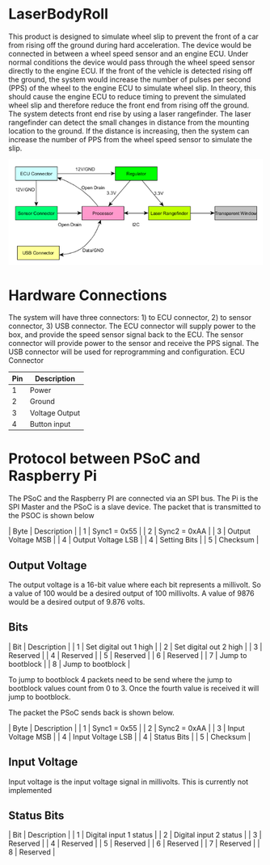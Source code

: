 # LaserBodyRoll

This product is designed to simulate wheel slip to prevent the front of a car from rising off the ground during hard acceleration. The device would be connected in between a wheel speed sensor and an engine ECU. Under normal conditions the device would pass through the wheel speed sensor directly to the engine ECU. If the front of the vehicle is detected rising off the ground, the system would increase the number of pulses per second (PPS) of the wheel to the engine ECU to simulate wheel slip. In theory, this should cause the engine ECU to reduce timing to prevent the simulated wheel slip and therefore reduce the front end from rising off the ground.
The system detects front end rise by using a laser rangefinder. The laser rangefinder can detect the small changes in distance from the mounting location to the ground. If the distance is increasing, then the system can increase the number of PPS from the wheel speed sensor to simulate the slip.

![Architecture](https://github.com/nlbutts/LaserBodyRoll/blob/master/Documentation/Architecture.bmp "High Level Architecture")


# Hardware Connections
The system will have three connectors: 1) to ECU connector, 2) to sensor connector, 3) USB connector. The ECU connector will supply power to the box, and provide the speed sensor signal back to the ECU. The sensor connector will provide power to the sensor and receive the PPS signal. The USB connector will be used for reprogramming and configuration.
ECU Connector

| Pin | Description     |
| --- | -----------     |
| 1   | Power           |
| 2   | Ground          |
| 3   | Voltage Output  |
| 4   | Button input    |

# Protocol between PSoC and Raspberry Pi
The PSoC and the Raspberry PI are connected via an SPI bus. The Pi is the SPI Master and the PSoC is a slave device. The packet that is transmitted to the PSOC is shown below

| Byte | Description |
| 1    | Sync1 = 0x55 |
| 2    | Sync2 = 0xAA |
| 3    | Output Voltage MSB |
| 4    | Output Voltage LSB |
| 4    | Setting Bits |
| 5    | Checksum |

## Output Voltage
The output voltage is a 16-bit value where each bit represents a millivolt. So a value of 100 would be a desired output of 100 millivolts. A value of 9876 would be a desired output of 9.876 volts.

## Bits

| Bit | Description |
| 1   | Set digital out 1 high |
| 2   | Set digital out 2 high |
| 3   | Reserved |
| 4   | Reserved |
| 5   | Reserved |
| 6   | Reserved |
| 7   | Jump to bootblock |
| 8   | Jump to bootblock |

To jump to bootblock 4 packets need to be send where the jump to bootblock values count from 0 to 3. Once the fourth value is received it will jump to bootblock.

The packet the PSoC sends back is shown below.

| Byte | Description |
| 1    | Sync1 = 0x55 |
| 2    | Sync2 = 0xAA |
| 3    | Input Voltage MSB |
| 4    | Input Voltage LSB |
| 4    | Status Bits |
| 5    | Checksum |

## Input Voltage
Input voltage is the input voltage signal in millivolts. This is currently not implemented

## Status Bits
| Bit | Description |
| 1   | Digital input 1 status |
| 2   | Digital input 2 status |
| 3   | Reserved |
| 4   | Reserved |
| 5   | Reserved |
| 6   | Reserved |
| 7   | Reserved |
| 8   | Reserved |
